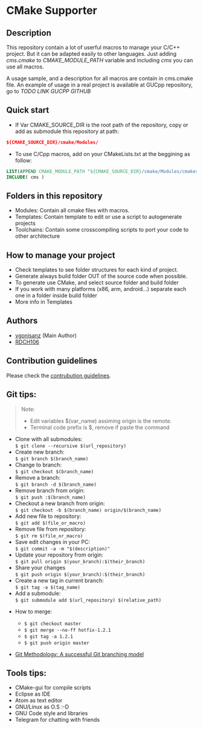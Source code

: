 # CMake Supporter

## Description

This repository contain a lot of userful macros to manage your C/C++ project. But
it can be adapted easily to other languages. Just adding *cms.cmake* to *CMAKE_MODULE_PATH*
variable and including *cms* you can use all macros.

A usage sample, and a description for all macros are contain in cms.cmake file.
An example of usage in a real project is available at GUCpp repository, go to
*TODO LINK GUCPP GITHUB*

## Quick start

- If Var CMAKE_SOURCE_DIR is the root path of the repository, copy or add as submodule this repository at path:

```cmake
${CMAKE_SOURCE_DIR}/cmake/Modules/
```

- To use C/Cpp macros, add on your CMakeLists.txt at the beggining as follow:

```cmake
LIST(APPEND CMAKE_MODULE_PATH "${CMAKE_SOURCE_DIR}/cmake/Modules/cmakesupport")
INCLUDE( cms )
```

## Folders in this repository

- Modules: Contain all cmake files with macros.
- Templates: Contain template to edit or use a script to autogenerate projects
- Toolchains: Contain some crosscompiling scripts to port your code to other architecture

## How to manage your project

- Check templates to see folder structures for each kind of project.
- Generate always build folder OUT of the source code when possible.
- To generate use CMake, and select source folder and build folder
- If you work with many platforms (x86, arm, android...) separate
each one in a folder inside build folder
- More info in Templates

## Authors

* [vgonisanz](https://github.com/vgonisanz) (Main Author)
* [RDCH106](https://github.com/RDCH106)

## Contribution guidelines

Please check the [contrubution guidelines](https://github.com/vgonisanz/cmake-supporter/blob/master/CONTRIBUTING.md).

## Git tips:

> Note:   
> - Edit variables $(var_name) assiming origin is the remote.
> - Terminal code prefix is $, remove if paste the command

- Clone with all submodules:              
```$ git clone --recursive $(url_repository)```
- Create new branch:                     
```$ git branch $(branch_name)```
- Change to branch:                       
```$ git checkout $(branch_name)```
- Remove a branch:                        
```$ git branch -d $(branch_name)```
- Remove branch from origin:              
```$ git push :$(branch_name)```
- Checkout a new branch from origin:      
```$ git checkout -b $(branch_name) origin/$(branch_name)```
- Add new file to repository:             
```$ git add $(file_or_macro)```
- Remove file from repository:            
```$ git rm $(file_or_macro)```
- Save edit changes in your PC:           
```$ git commit -a -m "$(description)"```
- Update your repository from origin:     
```$ git pull origin $(your_branch):$(their_branch)```
- Share your changes                      
```$ git push origin $(your_branch):$(their_branch)```
- Create a new tag in current branch:     
```$ git tag -a $(tag_name)```
- Add a submodule:                        
```$ git submodule add $(url_repository) $(relative_path)```

* How to merge:
  - ```$ git checkout master```
  - ```$ git merge --no-ff hotfix-1.2.1```
  - ```$ git tag -a 1.2.1```
  - ```$ git push origin master```


* [Git Methodology: A successful Git branching model](http://nvie.com/posts/a-successful-git-branching-model/)

## Tools tips:

- CMake-gui for compile scripts
- Eclipse as IDE
- Atom as text editor
- GNU/Linux as O.S :-D
- GNU Code style and libraries
- Telegram for chatting with friends
